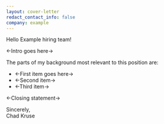 ```yaml
---
layout: cover-letter
redact_contact_info: false
company: example
---
```

<p>Hello Example hiring team!</p>
<p><-Intro goes here-></p>
<p>The parts of my background most relevant to this position are:</p>
<ul class="list-embedded">
  <li>
    <-First item goes here->
  </li>
  <li>
    <-Second item->
  </li>
  <li>
    <-Third item->
  </li>
</ul>
<p><-Closing statement-></p>
<p>
  Sincerely,<br>
  Chad Kruse
</p>